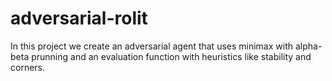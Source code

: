 # adversarial-rolit
In this project we create an adversarial agent that uses minimax with alpha-beta prunning and an evaluation function with heuristics like stability and corners.
